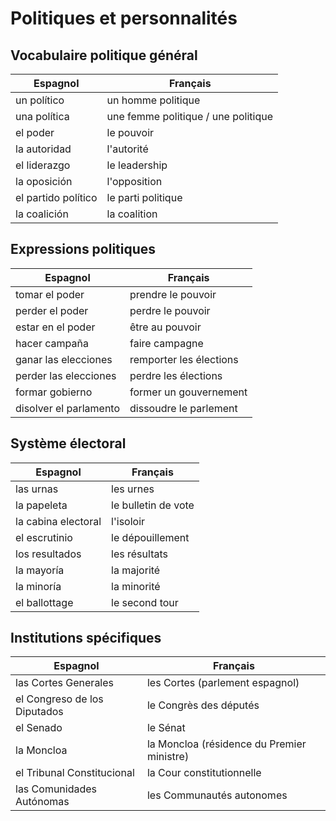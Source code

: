 # Politiques et personnalités

## Vocabulaire politique général

| Espagnol | Français |
|----------|----------|
| un político | un homme politique |
| una política | une femme politique / une politique |
| el poder | le pouvoir |
| la autoridad | l'autorité |
| el liderazgo | le leadership |
| la oposición | l'opposition |
| el partido político | le parti politique |
| la coalición | la coalition |

## Expressions politiques

| Espagnol | Français |
|----------|----------|
| tomar el poder | prendre le pouvoir |
| perder el poder | perdre le pouvoir |
| estar en el poder | être au pouvoir |
| hacer campaña | faire campagne |
| ganar las elecciones | remporter les élections |
| perder las elecciones | perdre les élections |
| formar gobierno | former un gouvernement |
| disolver el parlamento | dissoudre le parlement |

## Système électoral

| Espagnol | Français |
|----------|----------|
| las urnas | les urnes |
| la papeleta | le bulletin de vote |
| la cabina electoral | l'isoloir |
| el escrutinio | le dépouillement |
| los resultados | les résultats |
| la mayoría | la majorité |
| la minoría | la minorité |
| el ballottage | le second tour |

## Institutions spécifiques

| Espagnol | Français |
|----------|----------|
| las Cortes Generales | les Cortes (parlement espagnol) |
| el Congreso de los Diputados | le Congrès des députés |
| el Senado | le Sénat |
| la Moncloa | la Moncloa (résidence du Premier ministre) |
| el Tribunal Constitucional | la Cour constitutionnelle |
| las Comunidades Autónomas | les Communautés autonomes |

